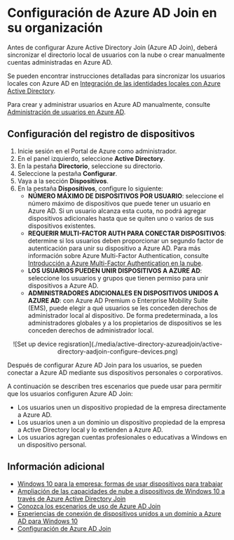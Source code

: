<properties
	pageTitle="Configuración de Azure AD Join para los usuarios | Microsoft Azure"
	description="Explica cómo pueden configurar los administradores Azure AD Join para el directorio local y el registro de dispositivos."
	services="active-directory"
	documentationCenter=""
	authors="femila"
	manager="swadhwa"
	editor=""
	tags="azure-classic-portal"/>

<tags
	ms.service="active-directory"
	ms.workload="identity"
	ms.tgt_pltfrm="na"
	ms.devlang="na"
	ms.topic="get-started-article"
	ms.date="09/27/2016"
	ms.author="femila"/>

# Configuración de Azure AD Join en su organización

Antes de configurar Azure Active Directory Join (Azure AD Join), deberá sincronizar el directorio local de usuarios con la nube o crear manualmente cuentas administradas en Azure AD.

Se pueden encontrar instrucciones detalladas para sincronizar los usuarios locales con Azure AD en [Integración de las identidades locales con Azure Active Directory](active-directory-aadconnect.md).


Para crear y administrar usuarios en Azure AD manualmente, consulte [Administración de usuarios en Azure AD](https://msdn.microsoft.com/library/azure/hh967609.aspx).

## Configuración del registro de dispositivos
1. Inicie sesión en el Portal de Azure como administrador.
2. En el panel izquierdo, seleccione **Active Directory**.
3. En la pestaña **Directorio**, seleccione su directorio.
4. Seleccione la pestaña **Configurar**.
5. Vaya a la sección **Dispositivos**.
6. En la pestaña **Dispositivos**, configure lo siguiente:
   * **NÚMERO MÁXIMO DE DISPOSITIVOS POR USUARIO**: seleccione el número máximo de dispositivos que puede tener un usuario en Azure AD. Si un usuario alcanza esta cuota, no podrá agregar dispositivos adicionales hasta que se quiten uno o varios de sus dispositivos existentes.
   * **REQUERIR MULTI-FACTOR AUTH PARA CONECTAR DISPOSITIVOS**: determine si los usuarios deben proporcionar un segundo factor de autenticación para unir su dispositivo a Azure AD. Para más información sobre Azure Multi-Factor Authentication, consulte [Introducción a Azure Multi-Factor Authentication en la nube](..\multi-factor-authentication\multi-factor-authentication-get-started-cloud.md).
   * **LOS USUARIOS PUEDEN UNIR DISPOSITIVOS A AZURE AD**: seleccione los usuarios y grupos que tienen permiso para unir dispositivos a Azure AD.
   * **ADMINISTRADORES ADICIONALES EN DISPOSITIVOS UNIDOS A AZURE AD**: con Azure AD Premium o Enterprise Mobility Suite (EMS), puede elegir a qué usuarios se les conceden derechos de administrador local al dispositivo. De forma predeterminada, a los administradores globales y a los propietarios de dispositivos se les conceden derechos de administrador local.

<center>![Set up device regisration](./media/active-directory-azureadjoin/active-directory-aadjoin-configure-devices.png) </center>

Después de configurar Azure AD Join para los usuarios, se pueden conectar a Azure AD mediante sus dispositivos personales o corporativos.

A continuación se describen tres escenarios que puede usar para permitir que los usuarios configuren Azure AD Join:

- Los usuarios unen un dispositivo propiedad de la empresa directamente a Azure AD.
- Los usuarios unen a un dominio un dispositivo propiedad de la empresa a Active Directory local y lo extienden a Azure AD.
- Los usuarios agregan cuentas profesionales o educativas a Windows en un dispositivo personal.

## Información adicional
* [Windows 10 para la empresa: formas de usar dispositivos para trabajar](active-directory-azureadjoin-windows10-devices-overview.md)
* [Ampliación de las capacidades de nube a dispositivos de Windows 10 a través de Azure Active Directory Join](active-directory-azureadjoin-user-upgrade.md)
* [Conozca los escenarios de uso de Azure AD Join](active-directory-azureadjoin-deployment-aadjoindirect.md)
* [Experiencias de conexión de dispositivos unidos a un dominio a Azure AD para Windows 10](active-directory-azureadjoin-devices-group-policy.md)
* [Configuración de Azure AD Join](active-directory-azureadjoin-setup.md)

<!---HONumber=AcomDC_0928_2016-->